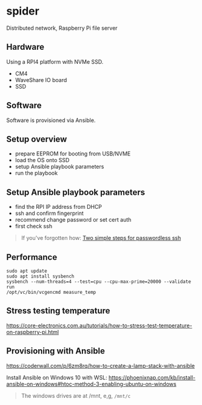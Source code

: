 # spider
Distributed network, Raspberry Pi file server

## Hardware
Using a RPI4 platform with NVMe SSD.

- CM4
- WaveShare IO board
- SSD

## Software
Software is provisioned via Ansible.

## Setup overview
- prepare EEPROM for booting from USB/NVME
- load the OS onto SSD
- setup Ansible playbook parameters
- run the playbook

## Setup Ansible playbook parameters
- find the RPI IP address from DHCP
- ssh and confirm fingerprint
- recommend change password or set cert auth
- first check ssh

> If you've forgotten how: [Two simple steps for passwordless ssh](https://www.linuxbabe.com/linux-server/setup-passwordless-ssh-login)


## Performance
```
sudo apt update
sudo apt install sysbench
sysbench --num-threads=4 --test=cpu --cpu-max-prime=20000 --validate run
/opt/vc/bin/vcgencmd measure_temp
```

## Stress testing temperature
https://core-electronics.com.au/tutorials/how-to-stress-test-temperature-on-raspberry-pi.html

## Provisioning with Ansible
https://coderwall.com/p/6zm8rq/how-to-create-a-lamp-stack-with-ansible

Install Ansible on Windows 10 with WSL: https://phoenixnap.com/kb/install-ansible-on-windows#htoc-method-3-enabling-ubuntu-on-windows

> The windows drives are at /mnt, e,g, ``/mnt/c``
